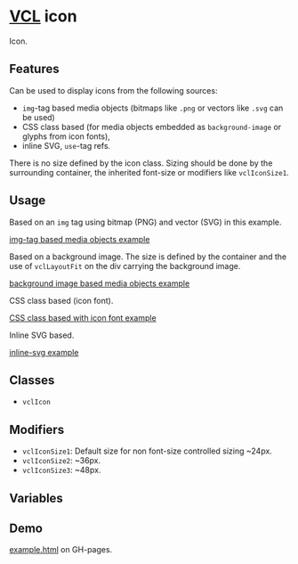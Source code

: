 # [VCL](https://github.com/vcl/doc) icon

Icon.

## Features

Can be used to display icons from the following sources:

- `img`-tag based media objects (bitmaps like `.png` or vectors like
  `.svg` can be used)
- CSS class based (for media objects embedded as
  `background-image` or glyphs from icon fonts),
- inline SVG, `use`-tag refs.

There is no size defined by the icon class. Sizing should be done by
the surrounding container, the inherited font-size or modifiers like
`vclIconSize1`.

## Usage

Based on an `img` tag using bitmap (PNG) and vector (SVG) in this example.

[img-tag based media objects example](/demo/example-img-tag.html)

Based on a background image. The size is defined by the container and the use
of `vclLayoutFit` on the div carrying the background image.

[background image based media objects example](/demo/example-background-image.html)

CSS class based (icon font).

[CSS class based with icon font example](/demo/example-icon-font.html)

Inline SVG based.

[inline-svg example](/demo/example-inline-svg.html)

## Classes

- `vclIcon`

## Modifiers

- `vclIconSize1`: Default size for non font-size controlled sizing ~24px.
- `vclIconSize2`: ~36px.
- `vclIconSize3`: ~48px.

## Variables

## Demo

[example.html](/demo/example.html) on GH-pages.
